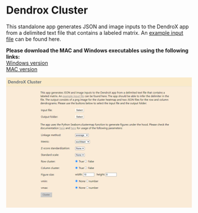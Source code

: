 # Dendrox Cluster
This standalone app generates JSON and image inputs to the DendroX app from a delimited text file that contains a labeled matrix. An [example input file](https://github.com/frlender/denrox-cluster/tree/main/example_input) can be found here.

**Please download the MAC and Windows executables using the following links:**
\
[Windows version](https://github.com/frlender/denrox-cluster/blob/main/dist/Dendro_Cluster.exe)
\
[MAC version]()

![Demo.png](ui.png)

